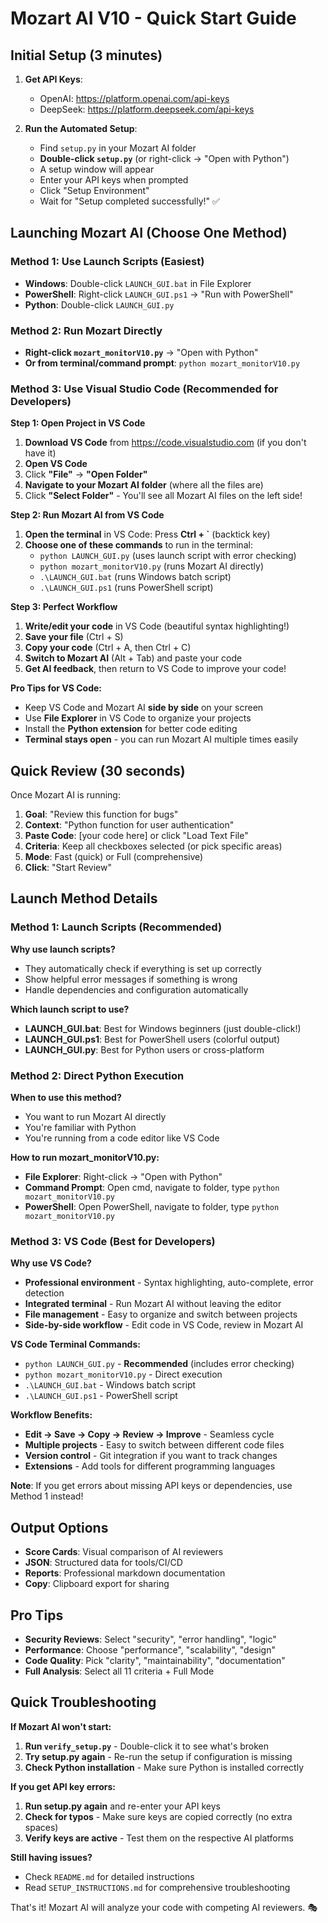 # Mozart AI V10 - Quick Start Guide

## Initial Setup (3 minutes)

1. **Get API Keys**:
   - OpenAI: https://platform.openai.com/api-keys
   - DeepSeek: https://platform.deepseek.com/api-keys

2. **Run the Automated Setup**:
   - Find `setup.py` in your Mozart AI folder
   - **Double-click `setup.py`** (or right-click → "Open with Python")
   - A setup window will appear
   - Enter your API keys when prompted
   - Click "Setup Environment"
   - Wait for "Setup completed successfully!" ✅

## Launching Mozart AI (Choose One Method)

### Method 1: Use Launch Scripts (Easiest)
- **Windows**: Double-click `LAUNCH_GUI.bat` in File Explorer
- **PowerShell**: Right-click `LAUNCH_GUI.ps1` → "Run with PowerShell"  
- **Python**: Double-click `LAUNCH_GUI.py`

### Method 2: Run Mozart Directly
- **Right-click `mozart_monitorV10.py`** → "Open with Python"
- **Or from terminal/command prompt**: `python mozart_monitorV10.py`

### Method 3: Use Visual Studio Code (Recommended for Developers)

**Step 1: Open Project in VS Code**
1. **Download VS Code** from https://code.visualstudio.com (if you don't have it)
2. **Open VS Code**
3. Click **"File"** → **"Open Folder"**
4. **Navigate to your Mozart AI folder** (where all the files are)
5. Click **"Select Folder"** - You'll see all Mozart AI files on the left side!

**Step 2: Run Mozart AI from VS Code**
1. **Open the terminal** in VS Code: Press **Ctrl + `** (backtick key)
2. **Choose one of these commands** to run in the terminal:
   - `python LAUNCH_GUI.py` (uses launch script with error checking)
   - `python mozart_monitorV10.py` (runs Mozart AI directly)
   - `.\LAUNCH_GUI.bat` (runs Windows batch script)
   - `.\LAUNCH_GUI.ps1` (runs PowerShell script)

**Step 3: Perfect Workflow**
1. **Write/edit your code** in VS Code (beautiful syntax highlighting!)
2. **Save your file** (Ctrl + S)
3. **Copy your code** (Ctrl + A, then Ctrl + C)
4. **Switch to Mozart AI** (Alt + Tab) and paste your code
5. **Get AI feedback**, then return to VS Code to improve your code!

**Pro Tips for VS Code:**
- Keep VS Code and Mozart AI **side by side** on your screen
- Use **File Explorer** in VS Code to organize your projects
- Install the **Python extension** for better code editing
- **Terminal stays open** - you can run Mozart AI multiple times easily

## Quick Review (30 seconds)

Once Mozart AI is running:

1. **Goal**: "Review this function for bugs"
2. **Context**: "Python function for user authentication"  
3. **Paste Code**: [your code here] or click "Load Text File"
4. **Criteria**: Keep all checkboxes selected (or pick specific areas)
5. **Mode**: Fast (quick) or Full (comprehensive)
6. **Click**: "Start Review"

## Launch Method Details

### Method 1: Launch Scripts (Recommended)
**Why use launch scripts?**
- They automatically check if everything is set up correctly
- Show helpful error messages if something is wrong
- Handle dependencies and configuration automatically

**Which launch script to use?**
- **LAUNCH_GUI.bat**: Best for Windows beginners (just double-click!)
- **LAUNCH_GUI.ps1**: Best for PowerShell users (colorful output)
- **LAUNCH_GUI.py**: Best for Python users or cross-platform

### Method 2: Direct Python Execution
**When to use this method?**
- You want to run Mozart AI directly
- You're familiar with Python
- You're running from a code editor like VS Code

**How to run mozart_monitorV10.py:**
- **File Explorer**: Right-click → "Open with Python"
- **Command Prompt**: Open cmd, navigate to folder, type `python mozart_monitorV10.py`
- **PowerShell**: Open PowerShell, navigate to folder, type `python mozart_monitorV10.py`

### Method 3: VS Code (Best for Developers)
**Why use VS Code?**
- **Professional environment** - Syntax highlighting, auto-complete, error detection
- **Integrated terminal** - Run Mozart AI without leaving the editor
- **File management** - Easy to organize and switch between projects
- **Side-by-side workflow** - Edit code in VS Code, review in Mozart AI

**VS Code Terminal Commands:**
- `python LAUNCH_GUI.py` - **Recommended** (includes error checking)
- `python mozart_monitorV10.py` - Direct execution
- `.\LAUNCH_GUI.bat` - Windows batch script
- `.\LAUNCH_GUI.ps1` - PowerShell script

**Workflow Benefits:**
- **Edit → Save → Copy → Review → Improve** - Seamless cycle
- **Multiple projects** - Easy to switch between different code files
- **Version control** - Git integration if you want to track changes
- **Extensions** - Add tools for different programming languages

**Note**: If you get errors about missing API keys or dependencies, use Method 1 instead!

## Output Options

- **Score Cards**: Visual comparison of AI reviewers
- **JSON**: Structured data for tools/CI/CD
- **Reports**: Professional markdown documentation
- **Copy**: Clipboard export for sharing

## Pro Tips

- **Security Reviews**: Select "security", "error handling", "logic"
- **Performance**: Choose "performance", "scalability", "design"  
- **Code Quality**: Pick "clarity", "maintainability", "documentation"
- **Full Analysis**: Select all 11 criteria + Full Mode

## Quick Troubleshooting

**If Mozart AI won't start:**
1. **Run `verify_setup.py`** - Double-click it to see what's broken
2. **Try setup.py again** - Re-run the setup if configuration is missing
3. **Check Python installation** - Make sure Python is installed correctly

**If you get API key errors:**
1. **Run setup.py again** and re-enter your API keys
2. **Check for typos** - Make sure keys are copied correctly (no extra spaces)
3. **Verify keys are active** - Test them on the respective AI platforms

**Still having issues?**
- Check `README.md` for detailed instructions
- Read `SETUP_INSTRUCTIONS.md` for comprehensive troubleshooting

That's it! Mozart AI will analyze your code with competing AI reviewers. 🎭